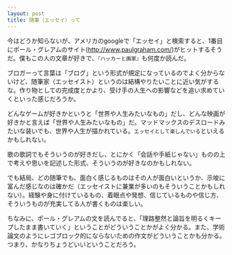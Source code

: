 ```yaml
---
layout: post
title: 随筆（エッセイ）って
---
```

今はどうか知らないが、アメリカのgoogleで「エッセイ」と検索すると、1番目にポール・グレアムのサイト(http://www.paulgraham.com/)がヒットするそうだ。僕もこの人の文章が好きで、`『ハッカーと画家』`も何度か読んだ。

ブロガーって言葉は「ブログ」という形式が規定になっているのでよく分からないけど、随筆家（エッセイスト）というのは結構やりたいことに近い気がするな。作り物としての完成度とかより、受け手の人生への影響などを追い求めていくといった感じだろうか。

どんなゲームが好きかというと「世界や人生みたいなもの」だし、どんな映画が好きかと言えば「世界や人生みたいなもの」だ。マッドマックスのデスロードみたいな装いでも、世界や人生が描かれている。`エッセイとして楽しんでいる`といえるかもしれない。

歌の歌詞でもそういうのが好きだし、とにかく「会話や手紙じゃない」ものの上で考えや思いを記述した形式、そういうのが好きなのかもしれない。

でも結局、どの随筆でも、面白く感じるものはその人が面白いというか、示唆に富んだ感じなのは確かだ（エッセイストに兼業が多いのもそういうことかもしれない）。経験や身に付けているもの、着眼点や発想、信じているものや信じ方、そういうものが充実してる人が書くものは楽しい。

ちなみに、ポール・グレアムの文を読んでると、「理路整然と論旨を明るくキープしたまま書いていく」ということがどういうことかがよく分かる。また、学術論文のようにレゴブロック的にならないための作文がどういうことかも分かる。つまり、かなりちょうどいいということだろう。
